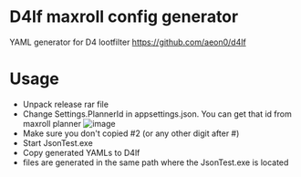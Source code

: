 # D4lf maxroll config  generator

YAML generator for D4 lootfilter https://github.com/aeon0/d4lf

# Usage

- Unpack release rar file
- Change Settings.PlannerId in appsettings.json. You can get that id from maxroll planner
![image](https://github.com/SL048/D4lf-maxroll-config-generator/assets/82326638/382ada7a-6b34-488c-9f6d-1ca8164ea851)
- Make sure you don't copied #2 (or any other digit after #)
- Start JsonTest.exe
- Copy generated YAMLs to D4lf
- files are generated in the same path where the JsonTest.exe is located
